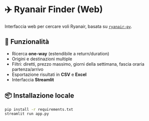 # ✈️ Ryanair Finder (Web)

Interfaccia web per cercare voli Ryanair, basata su [`ryanair-py`](https://pypi.org/project/ryanair-py/).

## 🚀 Funzionalità
- Ricerca **one-way** (estendibile a return/duration)
- Origini e destinazioni multiple
- Filtri: diretti, prezzo massimo, giorni della settimana, fascia oraria partenza/arrivo
- Esportazione risultati in **CSV** e **Excel**
- Interfaccia **Streamlit**

## 📦 Installazione locale
```bash
pip install -r requirements.txt
streamlit run app.py